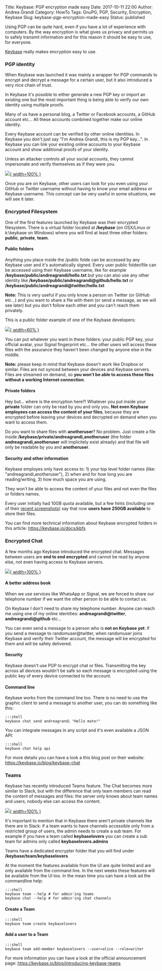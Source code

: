 Title: Keybase: PGP encryption made easy
Date: 2017-10-11 22:00
Author: Andrea Grandi
Category: HowTo
Tags: GnuPG, PGP, Security, Encryption, Keybase
Slug: keybase-pgp-encryption-made-easy
Status: published

Using PGP can be quite hard, even if you have a lot of experience with computers.
By the way encryption is what gives us privacy and permits us to safely transmit information
and for this reason it should be easy to use, for everyone.

[Keybase](https://keybase.io) really makes encryption easy to use.

### PGP identity

When Keybase was launched it was mainly a wrapper for PGP commands
to encrypt and decrypt a message for a certain user, but it also introduced a very nice
chain of trust.

In Keybase it's possible to either generate a new PGP key or import an existing one
but the most important thing is being able to verify our own identity using multiple proofs.

Many of us have a personal blog, a Twitter or Facebook accounts, a GitHub account etc...
All these accounts combined together make our online identity.

Every Keybase account can be verified by other online identities. In Keybase
you don't just say "I'm Andrea Grandi, this is my PGP key...". In Keybase you
can link your existing online accounts to your Keybase account and show additional
proofs of your identity.

Unless an attacker controls all your social accounts, they cannot impersonate and verify
themselves as if they were you.

[![]({filename}/images/2017/10/keybase_identity.png){ width=100% }]({filename}/images/2017/10/keybase_identity.png)

Once you are on Keybase, other users can look for you even using your GitHub or Twitter username
without having to know your email address or Keybase username. This concept can be
very useful in some situations, we will see it later.

### Encrypted Filesystem

One of the first features launched by Keybase was their encrypted filesystem.
There is a virtual folder located at **/keybase** (on OSX/Linux or k:\keybase on Windows)
where you will find at least three other folders: **public**, **private**, **team**.

#### Public folders

Anything you place inside the /public folde can be accessed by any Keybase user and it's
automatically signed. Every user public folder/file can be accessed using their Keybase username,
like for example **/keybase/public/andreagrandi/hello.txt** but you can also use any other identity like
**/keybase/public/andreagrandi@github/hello.txt** or **/keybase/public/andreagrandi@twitter/hello.txt**

**Note:** This is very useful if you only know a person on Twitter (or GitHub etc...) and you want to
share a file with them (or send a message, as we will see later) but you don't follow each other
and you can't reach them privately.

This is a public folder example of one of the Keybase developers:

[![]({filename}/images/2017/10/keybase_chris_folder.png){ width=60% }]({filename}/images/2017/10/keybase_chris_folder.png)

You can put whatever you want in these folders: your public PGP key, your official avatar,
your Signal fingerprint etc... the other users will access these files with the assurance they
haven't been changed by anyone else in the middle.

**Note:** please keep in mind that Keybase doesn't work like Dropbox or similar. Files are not
synced between your devices and Keybase servers. Files are streamed on demand, so **you won't be able to access these files without a working Internet connection**.

#### Private folders

Hey but... where is the encryption here?! Whatever you put inside your **private**
folder can only be read by you and only you. **Not even Keybase employees can access the content of your files**,
because they are encrypted before leaving your devices and decrypted on demand
when you want to access them.

Do you want to share files with **anotheruser**? No problem. Just create a file inside **/keybase/private/andreagrandi,anotheruser**
(the folder **andreagrandi,anotheruser** will implicitely exist already) and that file will only be readable by you and **anotheruser**.

#### Security and other information

Keybase employes only have access to: 1) your top level folder names (like: "andreagrandi,anotheruser"),
2) when and for how long you are reading/writing, 3) how much space you are using.

They won't be able to access the content of your files and not even the files or folders names.

Every user initially had 10GB quota available, but a few hints (including one of their [recent screenshots]({filename}/images/2017/10/teams-splash-announcement.png))
say that now **users have 250GB available** to store their files.

You can find more technical information about Keybase encrypted folders in this article: <https://keybase.io/docs/kbfs>

### Encrypted Chat

A few months ago Keybase introduced the encrypted chat. Messages between users
are **end to end encrypted** and cannot be read by anyone else, not even having access to Keybase
servers.

[![]({filename}/images/2017/10/keybase_chat.png){ width=100% }]({filename}/images/2017/10/keybase_chat.png)

#### A better address book

When we use services like WhatsApp or Signal, we are forced to share our telephone number if we want
the other person to be able to contact us.

On Keybase I don't need to share my telephone number. Anyone can reach me using one of my online
identities: **andreagrandi@twitter**, **andreagrandi@github** etc...

You can even send a message to a person who is **not on Keybase yet**: if you send a message to
randomuser@twitter, when randomuser joins Keybase and verify their Twitter account, the message
will be encrypted for them and will be safely delivered.

#### Security

Keybase doesn't use PGP to encrypt chat or files. Transmitting the key across all devices
wouldn't be safe so each message is encrypted using the public key of every device connected
to the account.

#### Command line

Keybase works from the command line too. There is no need to use the graphic
client to send a message to another user, you can do something like this:

    :::shell
    keybase chat send andreagrandi "Hello mate!"

You can integrate messages in any script and it's even available a JSON API:

    :::shell
    keybase chat help api

For more details you can have a look a this blog post on their website: <https://keybase.io/blog/keybase-chat>

### Teams

Keybase has recently introduced Teams feature. The Chat becomes more similar to Slack, but with the difference that
only team members can read the content of messages and files: the server only knows about team names and users, nobody else can
access the content.

[![]({filename}/images/2017/10/teams-splash-announcement.png){ width=100% }]({filename}/images/2017/10/teams-splash-announcement.png)

It's important to mention that in Keybase there aren't private channels like there are in Slack: if a team wants to have
channels accessible only from a restricted group of users, the admin needs to create a sub team. For example if you have a
team called **keybaselovers** you can create a sub team for admins only called **keybaselovers.admins**

Teams have a dedicated encrypter folder that you will find under **/keybase/team/keybaselovers**

At the moment the features available from the UI are quite limited and are only available from the command line. In the next
weeks these features will be available from the UI too. In the mean time you can have a look ad the commandline help:

    :::shell
    keybase team --help # for admin'ing teams
    keybase chat --help # for admin'ing chat channels

#### Create a Team

    :::shell
    keybase team create keybaselovers

#### Add a user to a Team

    :::shell
    keybase team add-member keybaselovers --user=alice --role=writer

For more information you can have a look at the official announcement page: <https://keybase.io/blog/introducing-keybase-teams>
